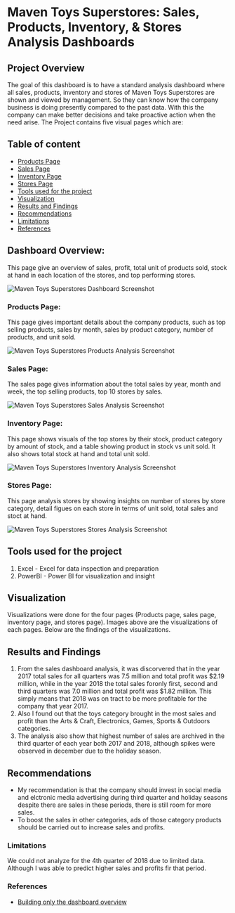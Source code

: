 # Maven Toys Superstores: Sales, Products, Inventory, & Stores Analysis Dashboards


## Project Overview

The goal of this dashboard is to have a standard analysis dashboard where all sales, products, inventory and stores of Maven Toys Superstores are shown and viewed by management. So they can know how the company business is doing presently compared to the past data. With this the company can make better decisions and take proactive action when the need arise. The Project contains five visual pages which are:


## Table of content

- [Products Page](#products-page)
- [Sales Page](#sales-page)
- [Inventory Page](#inventory-page)
- [Stores Page](#stores-page)
- [Tools used for the project](#tools-used-for-the-project)
- [Visualization](#visualization)
- [Results and Findings](#results-and-findings)
- [Recommendations](#recommendations)
- [Limitations](#limitations)
- [References](#references)


## Dashboard Overview:

This page give an overview of sales, profit, total unit of products sold, stock at hand in each location of the stores, and top performing stores.

![Maven Toys Superstores Dashboard Screenshot](https://github.com/user-attachments/assets/cec18421-0bb1-4f8a-9fb3-ac47ebf2356b)


### Products Page: 
This page gives important details about the company products, such as top selling products, sales by month, sales by product category, number of products, and unit sold.

![Maven Toys Superstores Products Analysis Screenshot](https://github.com/user-attachments/assets/b0a73124-a20d-4160-bd52-7719aa9bc56c)


### Sales Page: 

The sales page gives information about the total sales by year, month and week, the top selling products, top 10 stores by sales.

![Maven Toys Superstores Sales Analysis Screenshot](https://github.com/user-attachments/assets/891a1724-5908-4979-82f0-c7c411c93e39)


### Inventory Page: 
This page shows visuals of the top stores by their stock, product category by amount of stock, and a table showing product in stock vs unit sold. It also shows total stock at hand and total unit sold.

![Maven Toys Superstores Inventory Analysis Screenshot](https://github.com/user-attachments/assets/f1e65a3d-c6e9-436a-acc4-568739c8c87a)


### Stores Page: 
This page analysis stores by showing insights on number of stores by store category, detail figues on each store in terms of unit sold, total sales and stoct at hand.

![Maven Toys Superstores Stores Analysis Screenshot](https://github.com/user-attachments/assets/08b773d4-8755-44c5-a734-6c961f6409c1)


## Tools used for the project

1. Excel - Excel for data inspection and preparation
2. PowerBI - Power BI for visualization and insight


## Visualization
Visualizations were done for the four pages (Products page, sales page, inventory page, and stores page). Images above are the visualizations of each pages. Below are the findings of the visualizations.


## Results and Findings

1. From the sales dashboard analysis, it was discorvered that in the year 2017 total sales for all quarters was 7.5 million and total profit was $2.19 million, while in the year 2018 the total sales foronly first, second and third quarters was 7.0 million and total profit was $1.82 million. This simply means that 2018 was on tract to be more profitable for the company that year 2017.
2. Also I found out that the toys category brought in the most sales and profit than the Arts & Craft, Electronics, Games, Sports & Outdoors categories.
3. The analysis also show that highest number of sales are archived in the third quarter of each year both 2017 and 2018, although spikes were observed in december due to the holiday season.


## Recommendations

- My recommendation is that the company should invest in social media and elctronic media advertising during third quarter and holiday seasons despite there are sales in these periods, there is still room for more sales.
- To boost the sales in other categories, ads of those category products should be carried out to increase sales and profits.


### Limitations

We could not analyze for the 4th quarter of 2018 due to limited data. Although I was able to predict higher sales and profits fir that period.


### References

- [Building only the dashboard overview](https://www.youtube.com/watch?v=nANFRZLZKTs&t)
